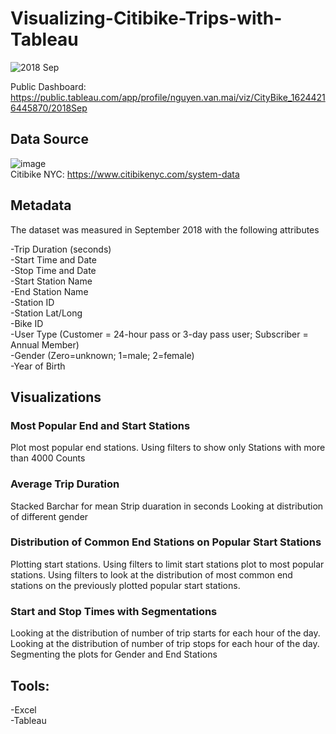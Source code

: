 # Visualizing-Citibike-Trips-with-Tableau
![2018 Sep](https://user-images.githubusercontent.com/67725371/123035093-0899bb00-d3eb-11eb-9370-b648a9f5e76e.png)

Public Dashboard: https://public.tableau.com/app/profile/nguyen.van.mai/viz/CityBike_16244216445870/2018Sep

## Data Source
![image](https://user-images.githubusercontent.com/67725371/123036411-5ca59f00-d3ed-11eb-9fe5-c8e435ebc410.png)  
Citibike NYC: https://www.citibikenyc.com/system-data

## Metadata
The dataset was measured in September 2018 with the following attributes

-Trip Duration (seconds)  
-Start Time and Date  
-Stop Time and Date  
-Start Station Name  
-End Station Name  
-Station ID  
-Station Lat/Long  
-Bike ID  
-User Type (Customer = 24-hour pass or 3-day pass user; Subscriber = Annual Member)  
-Gender (Zero=unknown; 1=male; 2=female)  
-Year of Birth  

## Visualizations
### Most Popular End  and Start Stations
  Plot most popular end stations.
  Using filters to show only Stations with more than 4000 Counts

### Average Trip Duration
  Stacked Barchar for mean Strip duaration in seconds 
  Looking at distribution of different gender

### Distribution of Common End Stations on Popular Start Stations
  Plotting start stations.
  Using filters to limit start stations plot to most popular stations.
  Using filters to look at the distribution of most common end stations on the previously plotted popular start stations.
  
### Start and Stop Times with Segmentations
  Looking at the distribution of number of trip starts for each hour of the day.
  Looking at the distribution of number of trip stops for each hour of the day.
  Segmenting the plots for Gender and End Stations


## Tools:
-Excel  
-Tableau

